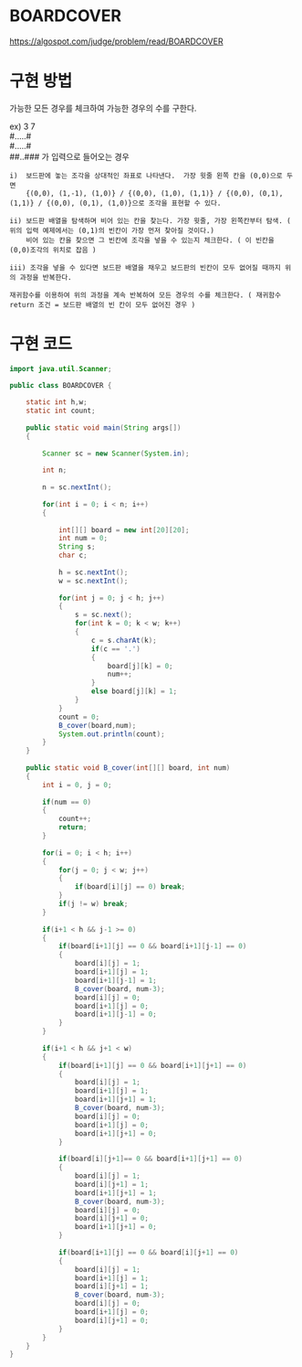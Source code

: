 # BOARDCOVER

https://algospot.com/judge/problem/read/BOARDCOVER

# 구현 방법

가능한 모든 경우를 체크하여 가능한 경우의 수를 구한다.

ex) 3 7  
    #.....#  
    #.....#  
    ##..### 가 입력으로 들어오는 경우

    i)  보드판에 놓는 조각을 상대적인 좌표로 나타낸다.  가장 윗줄 왼쪽 칸을 (0,0)으로 두면 
        {(0,0), (1,-1), (1,0)} / {(0,0), (1,0), (1,1)} / {(0,0), (0,1), (1,1)} / {(0,0), (0,1), (1,0)}으로 조각을 표현할 수 있다.
    
    ii) 보드판 배열을 탐색하며 비어 있는 칸을 찾는다. 가장 윗줄, 가장 왼쪽칸부터 탐색. ( 위의 입력 예제에서는 (0,1)의 빈칸이 가장 먼저 찾아질 것이다.)  
        비어 있는 칸을 찾으면 그 빈칸에 조각을 넣을 수 있는지 체크한다. ( 이 빈칸을 (0,0)조각의 위치로 잡음 )
    
    iii) 조각을 넣을 수 있다면 보드판 배열을 채우고 보드판의 빈칸이 모두 없어질 때까지 위의 과정을 반복한다.
    
    재귀함수를 이용하여 위의 과정을 계속 반복하여 모든 경우의 수를 체크한다. ( 재귀함수 return 조건 = 보드판 배열의 빈 칸이 모두 없어진 경우 )

# 구현 코드
```java    
import java.util.Scanner;

public class BOARDCOVER {
	
	static int h,w;
	static int count;
	
	public static void main(String args[])
	{
	
		Scanner sc = new Scanner(System.in);
		
		int n;
		
		n = sc.nextInt();
		
		for(int i = 0; i < n; i++)
		{
			
			int[][] board = new int[20][20];
			int num = 0;
			String s;
			char c;
			
			h = sc.nextInt();
			w = sc.nextInt();
			
			for(int j = 0; j < h; j++)
			{
				s = sc.next();
				for(int k = 0; k < w; k++)
				{
					c = s.charAt(k);
					if(c == '.') 
					{
						board[j][k] = 0;
						num++;
					}
					else board[j][k] = 1;
				}
			}
			count = 0;
			B_cover(board,num);
			System.out.println(count);
		}
	}
	
	public static void B_cover(int[][] board, int num)
	{
		int i = 0, j = 0;
		
		if(num == 0)
		{
			count++;
			return;
		}
		
		for(i = 0; i < h; i++)
		{
			for(j = 0; j < w; j++)
			{
				if(board[i][j] == 0) break;
			}
			if(j != w) break;
		}
				
		if(i+1 < h && j-1 >= 0)
		{
			if(board[i+1][j] == 0 && board[i+1][j-1] == 0)
			{
				board[i][j] = 1;
				board[i+1][j] = 1;
				board[i+1][j-1] = 1;
				B_cover(board, num-3);
				board[i][j] = 0;
				board[i+1][j] = 0;
				board[i+1][j-1] = 0;
			}
		}
		
		if(i+1 < h && j+1 < w)
		{
			if(board[i+1][j] == 0 && board[i+1][j+1] == 0)
			{
				board[i][j] = 1;
				board[i+1][j] = 1;
				board[i+1][j+1] = 1;
				B_cover(board, num-3);
				board[i][j] = 0;
				board[i+1][j] = 0;
				board[i+1][j+1] = 0;
			}
			
			if(board[i][j+1]== 0 && board[i+1][j+1] == 0)
			{
				board[i][j] = 1;
				board[i][j+1] = 1;
				board[i+1][j+1] = 1;
				B_cover(board, num-3);
				board[i][j] = 0;
				board[i][j+1] = 0;
				board[i+1][j+1] = 0;
			}
			
			if(board[i+1][j] == 0 && board[i][j+1] == 0)
			{
				board[i][j] = 1;
				board[i+1][j] = 1;
				board[i][j+1] = 1;
				B_cover(board, num-3);
				board[i][j] = 0;
				board[i+1][j] = 0;
				board[i][j+1] = 0;
			}
		}
	}
}
```    
